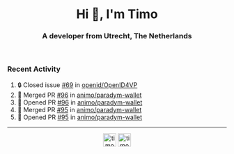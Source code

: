 <h1 align="center">Hi 👋, I'm Timo</h1>
<h3 align="center">A developer from Utrecht, The Netherlands</h3>
<br/>
<!-- https://github.com/rahuldkjain/github-profile-readme-generator --!>

<!--  <p align="left"><img src="https://github-readme-stats.vercel.app/api?username=timoglastra&show_icons=true&count_private=true&" alt="timoglastra" /></p> --!>

<!--
Github language stats
<p align="left"><img src="https://github-readme-stats.vercel.app/api/top-langs/?username=timoglastra&layout=compact" alt="timoglastra" /><p>
-->

<!-- Codestats language stats -->
<!-- <p align="left"><img src="https://codestats-readme.vercel.app/api/top-langs/?username=timoglastra&layout=compact&language_count=12" alt="timoglastra" /><p>    --!>
  
<h3>Recent Activity</h3>

<!--START_SECTION:activity-->
1. 🔒 Closed issue [#69](https://github.com/openid/OpenID4VP/issues/69) in [openid/OpenID4VP](https://github.com/openid/OpenID4VP)
2. 🎉 Merged PR [#96](https://github.com/animo/paradym-wallet/pull/96) in [animo/paradym-wallet](https://github.com/animo/paradym-wallet)
3. 💪 Opened PR [#96](https://github.com/animo/paradym-wallet/pull/96) in [animo/paradym-wallet](https://github.com/animo/paradym-wallet)
4. 🎉 Merged PR [#95](https://github.com/animo/paradym-wallet/pull/95) in [animo/paradym-wallet](https://github.com/animo/paradym-wallet)
5. 💪 Opened PR [#95](https://github.com/animo/paradym-wallet/pull/95) in [animo/paradym-wallet](https://github.com/animo/paradym-wallet)
<!--END_SECTION:activity-->

---

<p align="center">
<a href="https://twitter.com/timoglastra" target="blank"><img align="center" src="https://cdn.jsdelivr.net/npm/simple-icons@3.0.1/icons/twitter.svg" alt="timoglastra" height="30" width="30" /></a>
<a href="https://linkedin.com/in/timoglastra" target="blank"><img align="center" src="https://cdn.jsdelivr.net/npm/simple-icons@3.0.1/icons/linkedin.svg" alt="timoglastra" height="30" width="30" /></a>
</p>



